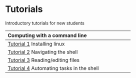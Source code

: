 # Tutorials
Introductory tutorials for new students 

|Computing with a command line <img width=128/>|                                                   
| ---- |  
| [Tutorial 1](https://github.com/bmd-lab/tutorials/wiki/tutorial-1) Installing linux| 
| [Tutorial 2](https://github.com/bmd-lab/tutorials/wiki/tutorial-2) Navigating the shell| 
| [Tutorial 3](https://github.com/bmd-lab/tutorials/wiki/tutorial-3) Reading/editing files | 
| [Tutorial 4](https://github.com/bmd-lab/tutorials/wiki/tutorial-4) Automating tasks in the shell | 
